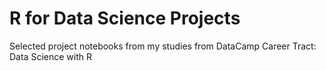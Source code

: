 # R for Data Science Projects
Selected project notebooks from my studies from DataCamp Career Tract: Data Science with R
